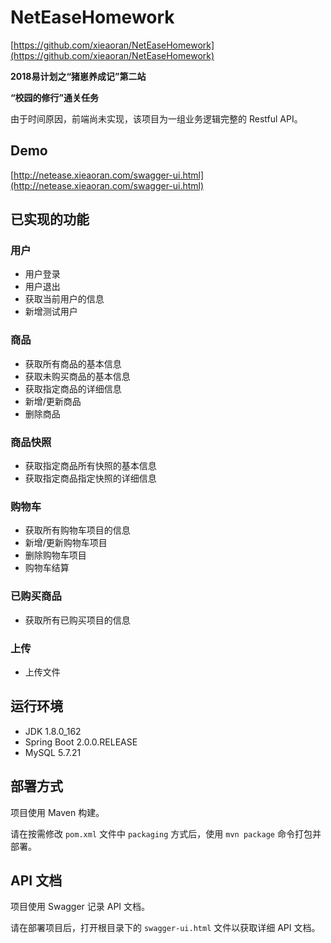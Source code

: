 # NetEaseHomework

[https://github.com/xieaoran/NetEaseHomework](https://github.com/xieaoran/NetEaseHomework)

**2018易计划之“猪崽养成记”第二站**

**“校园的修行”通关任务**

由于时间原因，前端尚未实现，该项目为一组业务逻辑完整的 Restful API。

## Demo

[http://netease.xieaoran.com/swagger-ui.html](http://netease.xieaoran.com/swagger-ui.html)

## 已实现的功能

### 用户

- 用户登录
- 用户退出
- 获取当前用户的信息
- 新增测试用户

### 商品

- 获取所有商品的基本信息
- 获取未购买商品的基本信息
- 获取指定商品的详细信息
- 新增/更新商品
- 删除商品

### 商品快照

- 获取指定商品所有快照的基本信息
- 获取指定商品指定快照的详细信息

### 购物车

- 获取所有购物车项目的信息
- 新增/更新购物车项目
- 删除购物车项目
- 购物车结算

### 已购买商品

- 获取所有已购买项目的信息

### 上传

- 上传文件

## 运行环境

- JDK 1.8.0_162
- Spring Boot 2.0.0.RELEASE
- MySQL 5.7.21

## 部署方式

项目使用 Maven 构建。

请在按需修改 `pom.xml` 文件中 `packaging` 方式后，使用 `mvn package` 命令打包并部署。

## API 文档

项目使用 Swagger 记录 API 文档。

请在部署项目后，打开根目录下的 `swagger-ui.html` 文件以获取详细 API 文档。